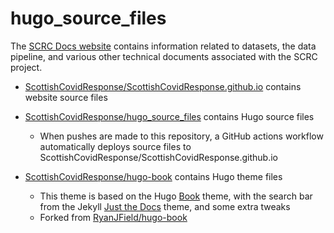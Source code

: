 # hugo_source_files

The [SCRC Docs website](https://github.com/ScottishCovidResponse/ScottishCovidResponse.github.io) contains information related to datasets, the data pipeline, and various other technical documents associated with the SCRC project.

* [ScottishCovidResponse/ScottishCovidResponse.github.io](https://github.com/ScottishCovidResponse/ScottishCovidResponse.github.io) contains website source files

* [ScottishCovidResponse/hugo_source_files](https://github.com/ScottishCovidResponse/hugo_source_files) contains Hugo source files 
  * When pushes are made to this repository, a GitHub actions workflow automatically deploys source files to ScottishCovidResponse/ScottishCovidResponse.github.io

* [ScottishCovidResponse/hugo-book](https://github.com/ScottishCovidResponse/hugo-book) contains Hugo theme files
  * This theme is based on the Hugo [Book](https://github.com/alex-shpak/hugo-book) theme, with the search bar from the Jekyll [Just the Docs](https://github.com/pmarsceill/just-the-docs) theme, and some extra tweaks
  * Forked from [RyanJField/hugo-book](https://github.com/RyanJField/hugo-book)
